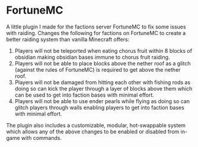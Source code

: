 # FortuneMC
A little plugin I made for the factions server FortuneMC to fix some issues with raiding.
Changes the following for factions on FortuneMC to create a better raiding system than vanilla Minecraft offers:

1. Players will not be teleported when eating chorus fruit within 8 blocks of obsidian making obsidian bases immune to chorus fruit raiding.
2. Players will not be able to place blocks above the nether roof as a glitch (against the rules of FortuneMC) is required to get above the nether roof.
3. Players will not be damaged from hitting each other with fishing rods as doing so can kick the player through a layer of blocks above them which can be used to get into faction bases with minimal effort.
4. Players will not be able to use ender pearls while flying as doing so can glitch players through walls enabling players to get into faction bases with minimal effort.

The plugin also includes a customizable, modular, hot-swappable system which allows any of the above changes to be enabled or disabled from in-game with commands.
